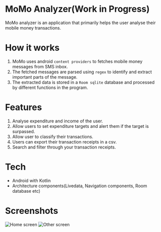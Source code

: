 # MoMo Analyzer(Work in Progress)
MoMo analyzer is an application that primarily helps the user analyse their mobile money transactions.

# How it works
1. MoMo uses android `content providers` to fetches mobile money messages from SMS inbox.
2. The fetched messages are parsed using `regex` to identify and extract important parts of the message.
3. The extracted data is stored in a `Room sqlite` database and processed by different functions in the program.

# Features
1. Analyse expenditure and income of the user.
2. Allow users to set expenditure targets and alert them if the target is surpassed.
3. Allow user to classify their transactions.
4. Users can export their transaction receipts in a csv.
5. Search and filter through your transaction receipts.

# Tech 
- Android with Kotlin
- Architecture components(Livedata, Navigation components, Room database etc)

# Screenshots
![Home screen](github-assets/images/HomeScreen.png)
![Other screen](github-assets/images/OtherScreen.png)

